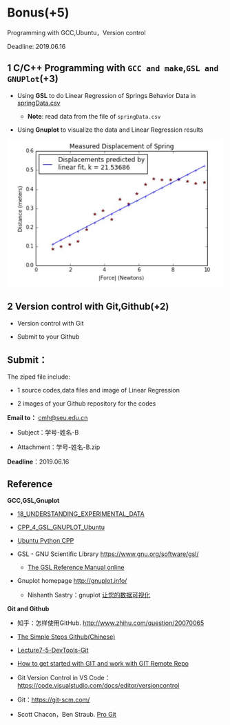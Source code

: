 # Bonus(+5) 

Programming with GCC,Ubuntu，Version control

Deadline: 2019.06.16
 
## 1 C/C++ Programming with `GCC and make`,`GSL and GNUPlot`(+3) 

* Using **GSL** to do Linear Regression of Springs Behavior Data in [springData.csv](springData.csv)

  * **Note**: read data from the file of `springData.csv`

* Using **Gnuplot** to visualize the  data and Linear Regression results 

![Linear Regression of Springs Behavior](spring.jpg)

## 2 Version control with Git,Github(+2)
 
* Version control with Git

* Submit to your Github 

## Submit：

The ziped file include:

* 1 source codes,data files and image of Linear Regression 

* 2 images of your Github repository for the codes

**Email to：** cmh@seu.edu.cn

   * Subject：学号-姓名-B
  
   * Attachment：学号-姓名-B.zip

**Deadline**：2019.06.16

## Reference

**GCC,GSL,Gnuplot**

* [18_UNDERSTANDING_EXPERIMENTAL_DATA](http://nbviewer.ipython.org/github/PySEE/home/tree/S2019/notebook/Lecture5-1-18_UNDERSTANDING_EXPERIMENTAL_DATA.ipynb)

* [CPP_4_GSL_GNUPLOT_Ubuntu](http://nbviewer.ipython.org/github/PySEE/home/tree/S2019/notebook/Lecture8-4-CPP_4_GSL_GNUPLOT_Ubuntu.ipynb)

* [Ubuntu Python CPP](https://github.com/PySEE/home/blob/S2019/guide/Ubuntu-Python-CPP(Chinese).md)

* GSL - GNU Scientific Library https://www.gnu.org/software/gsl/

   * [The GSL Reference Manual online]( https://www.gnu.org/software/gsl/doc/html/index.html)

* Gnuplot homepage http://gnuplot.info/

    * Nishanth Sastry：gnuplot [让您的数据可视化]( https://www.ibm.com/developerworks/cn/linux/l-gnuplot/)

**Git and Github**

* 知乎：怎样使用GitHub. http://www.zhihu.com/question/20070065

* [The Simple Steps Github(Chinese)](https://github.com/PySEE/home/blob/S2019/guide/TheSimpleStepsGithub(Chinese).md)

* [Lecture7-5-DevTools-Git](http://nbviewer.jupyter.org/github/PySEE/home/blob/S2019/notebook/Lecture7-5-DevTools-Git.ipynb)

* [How to get started with GIT and work with GIT Remote Repo]( http://www3.ntu.edu.sg/home/ehchua/programming/howto/Git_HowTo.html)

* Git Version Control in VS Code：https://code.visualstudio.com/docs/editor/versioncontrol

* Git：https://git-scm.com/

* Scott Chacon，Ben Straub. [Pro Git]( https://git-scm.com/book/en/v2/Getting-Started-About-Version-Control)



